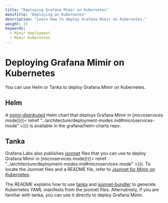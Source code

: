 ```yaml
---
title: "Deploying Grafana Mimir on Kubernetes"
menuTitle: "Deploying on Kubernetes"
description: "Learn how to deploy Grafana Mimir on Kubernetes."
weight: 15
keywords:
  - Mimir deployment
  - Mimir Kubernetes
---
```


# Deploying Grafana Mimir on Kubernetes

You can use Helm or Tanka to deploy Grafana Mimir on Kubernetes.

## Helm

A [mimir-distributed](https://github.com/grafana/helm-charts/tree/main/charts/mimir-distributed) Helm chart that deploys Grafana Mimir in [microservices mode]({{< relref "../architecture/deployment-modes.md#microservices-mode" >}}) is available in the grafana/helm-charts repo.

## Tanka

Grafana Labs also publishes [jsonnet](https://jsonnet.org/) files that you can use to deploy Grafana Mimir in [microservices mode]({{< relref "../architecture/deployment-modes.md#microservices-mode" >}}). To locate the Jsonnet files and a README file, refer to [Jsonnet for Mimir on Kubernetes](https://github.com/grafana/mimir/tree/main/operations/mimir).

The README explains how to use [tanka](https://tanka.dev/) and [jsonnet-bundler](https://github.com/jsonnet-bundler/jsonnet-bundler) to generate Kubernetes YAML manifests from the jsonnet files. Alternatively, if you are familiar with tanka, you can use it directly to deploy Grafana Mimir.
